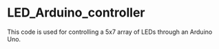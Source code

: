 # LED_Arduino_controller
This code is used for controlling a 5x7 array of LEDs through an Arduino Uno. 
